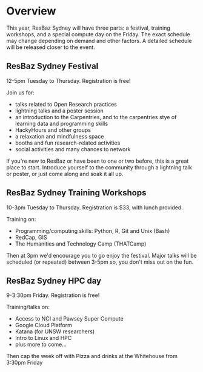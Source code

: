 # Overview

This year, ResBaz Sydney will have three parts: a festival, training workshops, and a special compute day on the Friday. The exact schedule may change depending on demand and other factors. A detailed schedule will be released closer to the event.

## ResBaz Sydney Festival

12-5pm Tuesday to Thursday. Registration is free!

Join us for:
- talks related to Open Research practices
- lightning talks and a poster session
- an introduction to the Carpentries, and to the carpentries stye of learning data and programming skills
- HackyHours and other groups
- a relaxation and mindfulness space
- booths and fun research-related activities
- social activities and many chances to network

If you're new to ResBaz or have been to one or two before, this is a great place to start. Introduce yourself to the community through a lightning talk or poster, or just come along and soak it all up.

## ResBaz Sydney Training Workshops

10-3pm Tuesday to Thursday. Registration is $33, with lunch provided.

Training on:
- Programming/computing skills: Python, R, Git and Unix (Bash)
- RedCap, GIS
- The Humanities and Technology Camp (THATCamp)

Then at 3pm we'd encourage you to go enjoy the festival. Major talks will be scheduled (or repeated) between 3-5pm so, you don't miss out on the fun.

## ResBaz Sydney HPC day

9-3:30pm Friday. Registration is free!

Training/talks on:
- Access to NCI and Pawsey Super Compute
- Google Cloud Platform
- Katana (for UNSW researchers)
- Intro to Linux and HPC
- plus more to come...

Then cap the week off with Pizza and drinks at the Whitehouse from 3:30pm Friday

